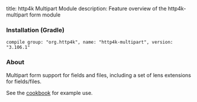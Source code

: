 title: http4k Multipart Module
description: Feature overview of the http4k-multipart form module

### Installation (Gradle)
```compile group: "org.http4k", name: "http4k-multipart", version: "3.106.1"```

### About

Multipart form support for fields and files, including a set of lens extensions for fields/files.

See the [cookbook](/cookbook/multipart_forms/) for example use.
